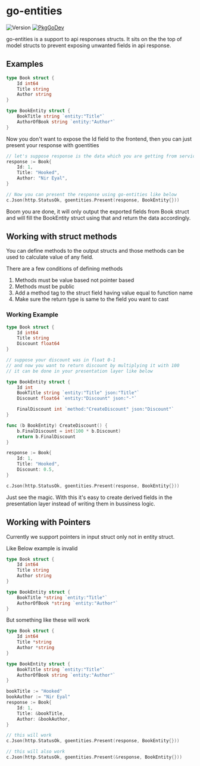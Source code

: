 # go-entities

![Version](https://img.shields.io/github/v/tag/chauhan17nitin/go-entities)
[![PkgGoDev](https://pkg.go.dev/badge/github.com/chauhan17nitin/go-entities)](https://pkg.go.dev/github.com/chauhan17nitin/go-entities)

go-entities is a support to api responses structs. It sits on the the top of model structs to prevent exposing unwanted fields in api response.

## Examples

```go
type Book struct {
    Id int64
    Title string
    Author string
}

type BookEntity struct {
    BookTitle string `entity:"Title"`
    AuthorOfBook string `entity:"Author"`
}
```

Now you don't want to expose the Id field to the frontend, then you can just present your response with goentities

```go
// let's suppose response is the data which you are getting from service layer and now you want to present it using your book entity
response := Book{
    Id: 1,
    Title: "Hooked",
    Author: "Nir Eyal",
}

// Now you can present the response using go-entities like below
c.Json(http.StatusOk, goentities.Present(response, BookEntity{}))
```

Boom you are done, it will only output the exported fields from Book struct and will fill the BookEntity struct using that and return the data accordingly.

## Working with struct methods
You can define methods to the output structs and those methods can be used to calculate value of any field.

There are a few conditions of defining methods

1. Methods must be value based not pointer based
2. Methods must be public
3. Add a method tag to the struct field having value equal to function name
4. Make sure the return type is same to the field you want to cast

### Working Example

```go
type Book struct {
    Id int64
    Title string
    Discount float64
}

// suppose your discount was in float 0-1
// and now you want to return discount by multiplying it with 100
// it can be done in your presentation layer like below

type BookEntity struct {
    Id int
    BookTitle string `entity:"Title" json:"Title"`
    Discount float64 `entity:"Discount" json:"-"`

    FinalDiscount int `method:"CreateDiscount" json:"Discount"`
}

func (b BookEntity) CreateDiscount() {
    b.FinalDiscount = int(100 * b.Discount)
    return b.FinalDiscount
}

response := Book{
    Id: 1,
    Title: "Hooked",
    Discount: 0.5,
}

c.Json(http.StatusOk, goentities.Present(response, BookEntity{}))
```

Just see the magic. With this it's easy to create derived fields in the presentation layer instead of writing them in bussiness logic.

## Working with Pointers
Currently we support pointers in input struct only not in entity struct.

Like Below example is invalid

```go
type Book struct {
    Id int64
    Title string
    Author string
}

type BookEntity struct {
    BookTitle *string `entity:"Title"`
    AuthorOfBook *string `entity:"Author"`
}
```

But something like these will work 

```go
type Book struct {
    Id int64
    Title *string
    Author *string
}

type BookEntity struct {
    BookTitle string `entity:"Title"`
    AuthorOfBook string `entity:"Author"`
}
```

```go
bookTitle := "Hooked"
bookAuthor := "Nir Eyal"
response := Book{
    Id: 1,
    Title: &bookTitle,
    Author: &bookAuthor,
}

// this will work
c.Json(http.StatusOk, goentities.Present(response, BookEntity{}))

// this will also work
c.Json(http.StatusOk, goentities.Present(&response, BookEntity{}))
```